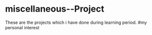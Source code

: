 # miscellaneous--Project
These are the projects which i have done during learning period.
#my personal interest
